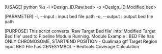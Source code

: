 [USAGE]
python %s -i <Design_ID.Raw.bed> -o <Design_ID.Modified.bed>

[PARAMETER]
-i, --input  : input bed file path
-o, --output : output bed file path

[PURPOSE]
This script converts 'Raw Target Bed file' into 'Modified Target Bed file' used to Pipeline Module Running.
Module Example : 
    BED File has ONLY CHROMOSOME, START/END POSITION - Qualimap gtf Target Region input
    BED File has GENESYMBOL - Bedtools Coverage Calculation
